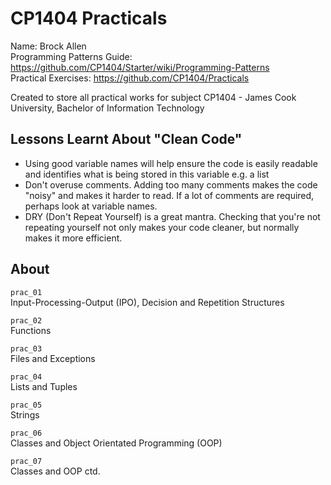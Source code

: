 # CP1404 Practicals

Name: Brock Allen  
Programming Patterns Guide: https://github.com/CP1404/Starter/wiki/Programming-Patterns  
Practical Exercises: https://github.com/CP1404/Practicals

Created to store all practical works for subject CP1404 - James Cook University, Bachelor of Information Technology

## Lessons Learnt About "Clean Code"

- Using good variable names will help ensure the code is easily readable and identifies what is being stored in this
  variable e.g. a list
- Don't overuse comments. Adding too many comments makes the code "noisy" and makes it harder to read. If a lot of
  comments are required, perhaps look at variable names.
- DRY (Don't Repeat Yourself) is a great mantra. Checking that you're not repeating yourself not only makes your code
  cleaner, but normally makes it more efficient.

## About

```prac_01```  
Input-Processing-Output (IPO), Decision and Repetition Structures

```prac_02```  
Functions

```prac_03```  
Files and Exceptions

```prac_04```  
Lists and Tuples

```prac_05```  
Strings

```prac_06```  
Classes and Object Orientated Programming (OOP)

```prac_07```  
Classes and OOP ctd.